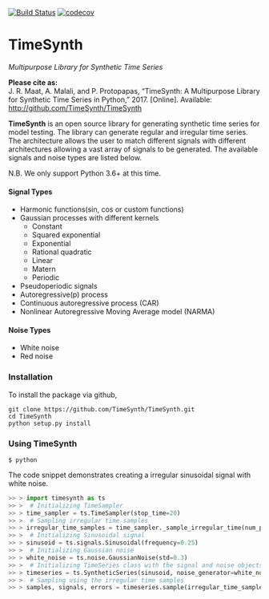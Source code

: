 [![Build Status](https://travis-ci.org/TimeSynth/TimeSynth.svg?branch=master)](https://travis-ci.org/TimeSynth/TimeSynth) [![codecov](https://codecov.io/gh/TimeSynth/TimeSynth/branch/master/graph/badge.svg)](https://codecov.io/gh/TimeSynth/TimeSynth)

# TimeSynth
_Multipurpose Library for Synthetic Time Series_

**Please cite as:**   
J. R. Maat, A. Malali, and P. Protopapas, “TimeSynth: A Multipurpose Library for Synthetic Time Series in Python,” 2017. [Online]. Available: http://github.com/TimeSynth/TimeSynth

**TimeSynth** is an open source library for generating synthetic time series for
model testing. The library can generate regular and irregular time series. The architecture
allows the user to match different signals with different architectures allowing
a vast array of signals to be generated. The available signals and noise types are
listed below.

N.B. We only support Python 3.6+ at this time.

#### Signal Types
* Harmonic functions(sin, cos or custom functions)
* Gaussian processes with different kernels
    * Constant
    * Squared exponential
    * Exponential
    * Rational quadratic
    * Linear
    * Matern
    * Periodic
* Pseudoperiodic signals
* Autoregressive(p) process
* Continuous autoregressive process (CAR)
* Nonlinear Autoregressive Moving Average model (NARMA)

#### Noise Types
* White noise
* Red noise

### Installation
To install the package via github,
```{bash}
git clone https://github.com/TimeSynth/TimeSynth.git
cd TimeSynth
python setup.py install
```

### Using TimeSynth
```shell
$ python
```
The code snippet demonstrates creating a irregular sinusoidal signal with white noise.

```python
>> > import timesynth as ts
>> >  # Initializing TimeSampler
>> > time_sampler = ts.TimeSampler(stop_time=20)
>> >  # Sampling irregular time samples
>> > irregular_time_samples = time_sampler._sample_irregular_time(num_points=500, keep_percentage=50)
>> >  # Initializing Sinusoidal signal
>> > sinusoid = ts.signals.Sinusoidal(frequency=0.25)
>> >  # Initializing Gaussian noise
>> > white_noise = ts.noise.GaussianNoise(std=0.3)
>> >  # Initializing TimeSeries class with the signal and noise objects
>> > timeseries = ts.SyntheticSeries(sinusoid, noise_generator=white_noise)
>> >  # Sampling using the irregular time samples
>> > samples, signals, errors = timeseries.sample(irregular_time_samples)
```
